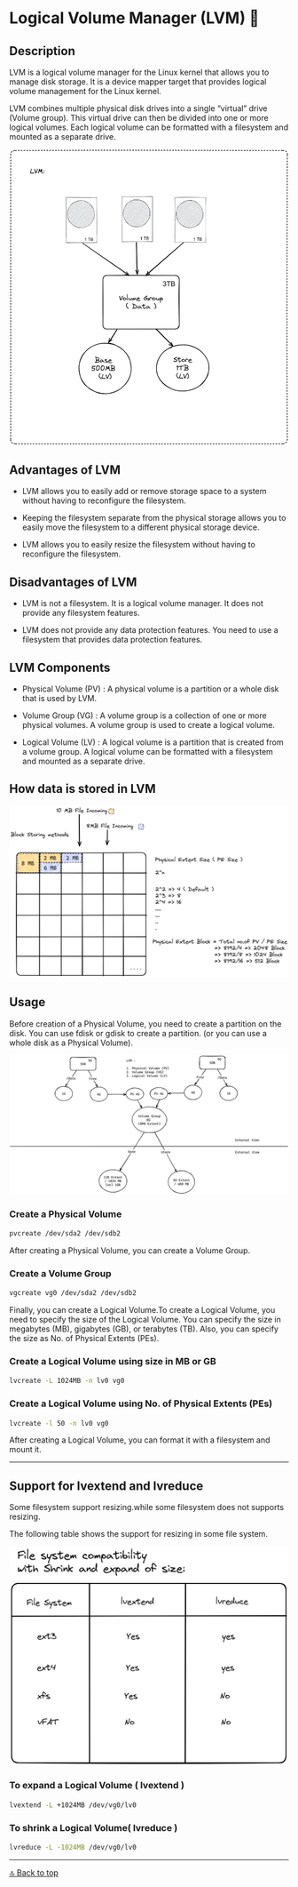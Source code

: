 # Logical Volume Manager (LVM) 💽
## Description

LVM is a logical volume manager for the Linux kernel that allows you to manage disk storage. It is a device mapper target that provides logical volume management for the Linux kernel.

LVM combines multiple physical disk drives into a single “virtual” drive (Volume group). This virtual drive can then be divided into one or more logical volumes. Each logical volume can be formatted with a filesystem and mounted as a separate drive.

![LVM](./image/lvm-diagram3.png)

## Advantages of LVM

* LVM allows you to easily add or remove storage space to a system without having to reconfigure the filesystem.

* Keeping the filesystem separate from the physical storage allows you to easily move the filesystem to a different physical storage device.

* LVM allows you to easily resize the filesystem without having to reconfigure the filesystem.

## Disadvantages of LVM

* LVM is not a filesystem. It is a logical volume manager. It does not provide any filesystem features.

* LVM does not provide any data protection features. You need to use a filesystem that provides data protection features.

## LVM Components

* Physical Volume (PV) : A physical volume is a partition or a whole disk that is used by LVM.

* Volume Group (VG) : A volume group is a collection of one or more physical volumes. A volume group is used to create a logical volume.

* Logical Volume (LV) : A logical volume is a partition that is created from a volume group. A logical volume can be formatted with a filesystem and mounted as a separate drive.

## How data is stored in LVM

![LVM](./image/lvm-diagram2.png)

## Usage

Before creation of a Physical Volume, you need to create a partition on the disk. You can use fdisk or gdisk to create a partition.
(or you can use a whole disk as a Physical Volume).

![lvm-managment](./image/lvm-diagram.png)

### Create a Physical Volume
```bash
pvcreate /dev/sda2 /dev/sdb2
```
After creating a Physical Volume, you can create a Volume Group.

### Create a Volume Group
```bash
vgcreate vg0 /dev/sda2 /dev/sdb2
```

Finally, you can create a Logical Volume.To create a Logical Volume, you need to specify the size of the Logical Volume. You can specify the size in megabytes (MB), gigabytes (GB), or terabytes (TB). Also, you can specify the size as No. of Physical Extents (PEs).

### Create a Logical Volume using size in MB or GB
```bash
lvcreate -L 1024MB -n lv0 vg0
```
### Create a Logical Volume using No. of Physical Extents (PEs)
```bash
lvcreate -l 50 -n lv0 vg0
```

After creating a Logical Volume, you can format it with a filesystem and mount it.
 
---

## Support for lvextend and lvreduce

Some filesystem support resizing.while some filesystem does not supports resizing. 

The following table shows the support for resizing in some file system.

![lvm-resize](./image/lvm-table.png)

### To expand a Logical Volume ( lvextend )
```bash
lvextend -L +1024MB /dev/vg0/lv0
```
### To shrink a Logical Volume( lvreduce )
```bash
lvreduce -L -1024MB /dev/vg0/lv0
```

---

[🔝 Back to top](#usage)